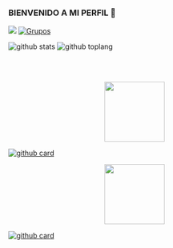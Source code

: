 ### BIENVENIDO A MI PERFIL 👋

<a href="https://wa.me/17206231358" target="blank"><img src="https://img.shields.io/badge/Creador-33FF00?style=for-the-badge&logo=whatsapp&logoColor=red" /></a>
[![Grupos](https://img.shields.io/badge/Grupo-33FF00?style=for-the-badge&logo=whatsapp&logoColor=red)](https://chat.whatsapp.com/Bi2Oql7vCjVJf2sFAZOzNi) 

![github stats](https://github-readme-stats.vercel.app/api?username=MESIASREYES&show_icons=true&theme=chartreuse-dark)
![github toplang](https://github-readme-stats.vercel.app/api/top-langs/?username=MESIASREYES&layout=compact&theme=chartreuse-dark)

<br><br>
</a>

<p align="center"> 
<a href="https://github.com/ERICK13243/BOT-C.D.R"><img src="http://readme-typing-svg.herokuapp.com?font=mono&size=13&duration=8000&color=[00FF00]&center=falso&vCenter=falso&lines=𝑴𝑰𝑺++𝑷𝑹𝑶𝒀𝑬𝑪𝑻𝑶𝑺" height="120px"></a> 
</p>

<a href="[https://github.com/ERICK13243/BOT-C.D.R]">![github card](https://github-readme-stats.vercel.app/api/pin/?username=ERICK13243&repo=BOT-C.D.R&theme=omni)</a>

<p align="center"> 
<a href="https://github.com/ERICK13243/BOT-C.D.R"><img src="http://readme-typing-svg.herokuapp.com?font=mono&size=13&duration=8000&color=[00FF00]&center=falso&vCenter=falso&lines=COLABORADOR" height="120px"></a> 
</p>
</p>

<a href="https://github.com/MESIASREYES/Fenix-Bot-CD">![github card](https://github-readme-stats.vercel.app/api/pin/?username=MESIASREYES&repo=Fenix-Bot-CD&theme=omni)</a>
